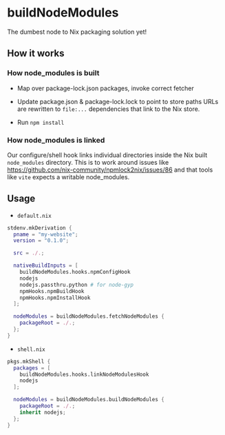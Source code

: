 # buildNodeModules

The dumbest node to Nix packaging solution yet!

## How it works

### How node_modules is built

- Map over package-lock.json packages, invoke correct fetcher

- Update package.json & package-lock.lock to point to store paths
URLs are rewritten to `file:...` dependencies that link to the Nix store.

- Run `npm install`

### How node_modules is linked
Our configure/shell hook links individual directories inside the Nix built `node_modules` directory.
This is to work around issues like https://github.com/nix-community/npmlock2nix/issues/86 and that tools like `vite` expects a writable node_modules.

## Usage

- `default.nix`
``` nix
stdenv.mkDerivation {
  pname = "my-website";
  version = "0.1.0";

  src = ./.;

  nativeBuildInputs = [
    buildNodeModules.hooks.npmConfigHook
    nodejs
    nodejs.passthru.python # for node-gyp
    npmHooks.npmBuildHook
    npmHooks.npmInstallHook
  ];

  nodeModules = buildNodeModules.fetchNodeModules {
    packageRoot = ./.;
  };
}
```

- `shell.nix`
``` nix
pkgs.mkShell {
  packages = [
    buildNodeModules.hooks.linkNodeModulesHook
    nodejs
  ];

  nodeModules = buildNodeModules.buildNodeModules {
    packageRoot = ./.;
    inherit nodejs;
  };
}
```

